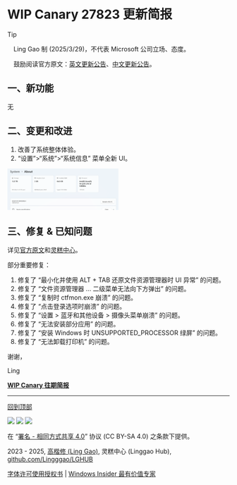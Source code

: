 <SPAN ID = 'HEAD'/>

# WIP Canary 27823 更新简报

> [!TIP]
>
> &emsp;Ling Gao 制 (2025/3/29)，不代表 Microsoft 公司立场、态度。
>
> &emsp;鼓励阅读官方原文：[英文更新公告](https://blogs.windows.com/windows-insider/2025/03/26/announcing-windows-11-insider-preview-build-27823-canary-channel)、[中文更新公告](https://aka.ms/AAvaflp)。

## 一、新功能

无

## 二、变更和改进

1. 改善了系统整体体验。
2. “设置”>“系统”>“系统信息” 菜单全新 UI。

<img src="Images/27823_1.png" width = "50%" />

## 三、修复 & 已知问题

详见[官方原文](https://blogs.windows.com/windows-insider/2025/03/26/announcing-windows-11-insider-preview-build-27823-canary-channel)和[灵糕中心](https://github.com/Lingggao/LGHUB)。

部分重要修复：

1. 修复了 “最小化并使用 ALT + TAB 还原文件资源管理器时 UI 异常” 的问题。
2. 修复了 “文件资源管理器 ... 二级菜单无法向下方弹出” 的问题。
3. 修复了 “复制时 ctfmon.exe 崩溃” 的问题。
4. 修复了 “点击登录选项时崩溃” 的问题。
5. 修复了 “设置 > 蓝牙和其他设备 > 摄像头菜单崩溃” 的问题。
6. 修复了 “无法安装部分应用” 的问题。
7. 修复了 “安装 Windows 时 UNSUPPORTED_PROCESSOR 绿屏” 的问题。
8. 修复了 “无法卸载打印机” 的问题。

谢谢，

Ling

[**WIP Canary 往期简报**](Documents/Canary_Previous)

---

[回到顶部](#HEAD)

<img src="https://mirrors.creativecommons.org/presskit/icons/cc.xlarge.png" width = "3%" /> <img src="https://mirrors.creativecommons.org/presskit/icons/by.xlarge.png" width = "3%" /> <img src="https://mirrors.creativecommons.org/presskit/icons/sa.xlarge.png" width = "3%" />

在 “[署名 - 相同方式共享 4.0](https://creativecommons.org/licenses/by-sa/4.0/legalcode.zh-Hans)” 协议 (CC BY-SA 4.0) 之条款下提供。

2023 - 2025, [高楷修 (Ling Gao)](https://github.com/Lingggao), 灵糕中心 (Linggao Hub), [github.com/Lingggao/LGHUB](https://github.com/Lingggao/LGHUB)

[字体许可使用授权书](Images/字体许可使用授权书.png) | [Windows Insider 最有价值专家](https://github.com/Lingggao/LGHUB/blob/main/Images/Windows%20Insider%20MVP.png?raw=true)